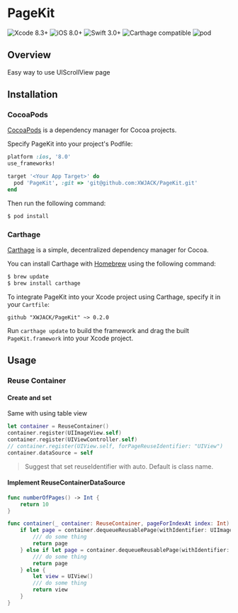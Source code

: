 # PageKit

![Xcode 8.3+](https://img.shields.io/badge/Xcode-8.3%2B-blue.svg)
![iOS 8.0+](https://img.shields.io/badge/iOS-8.0%2B-blue.svg)
![Swift 3.0+](https://img.shields.io/badge/Swift-3.0%2B-orange.svg)
![Carthage compatible](https://img.shields.io/badge/Carthage-compatible-brightgreen.svg)
![pod](https://img.shields.io/badge/pod-v0.2.0-brightgreen.svg)

## Overview

Easy way to use UIScrollView page

## Installation

### CocoaPods

[CocoaPods](https://cocoapods.org/) is a dependency manager for Cocoa projects.

Specify PageKit into your project's Podfile:

```ruby
platform :ios, '8.0'
use_frameworks!

target '<Your App Target>' do
  pod 'PageKit', :git => 'git@github.com:XWJACK/PageKit.git'
end
```

Then run the following command:

```sh
$ pod install
```

### Carthage

[Carthage](https://github.com/Carthage/Carthage) is a simple, decentralized
dependency manager for Cocoa.

You can install Carthage with [Homebrew](http://brew.sh/) using the following command:

```bash
$ brew update
$ brew install carthage
```

To integrate PageKit into your Xcode project using Carthage, specify it in your `Cartfile`:

```ogdl
github "XWJACK/PageKit" ~> 0.2.0
```

Run `carthage update` to build the framework and drag the built `PageKit.framework` into your Xcode project.

## Usage

### Reuse Container

#### Create and set

Same with using table view

```swift
let container = ReuseContainer()
container.register(UIImageView.self)
container.register(UIViewController.self)
// container.register(UIView.self, forPageReuseIdentifier: "UIView")
container.dataSource = self
```
> Suggest that set reuseIdentifier with auto. Default is class name.

#### Implement ReuseContainerDataSource

```swift
func numberOfPages() -> Int {
    return 10
}

func container(_ container: ReuseContainer, pageForIndexAt index: Int) -> Page {
    if let page = container.dequeueReusablePage(withIdentifier: UIImageView.reuseIdentifier) as? UIImageView {
        /// do some thing
        return page
    } else if let page = container.dequeueReusablePage(withIdentifier: UIViewController.reuseIdentifier) as? UIViewController {
        /// do some thing
        return page
    } else {
        let view = UIView()
        /// do some thing
        return view
    }
}
```


